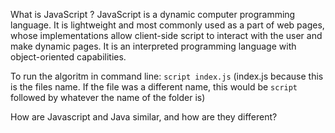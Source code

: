 What is JavaScript ? JavaScript is a dynamic computer programming language. It is lightweight and most commonly used as a part of web pages, whose implementations allow client-side script to interact with the user and make dynamic pages. It is an interpreted programming language with object-oriented capabilities.

To run the algoritm in command line: 
`script index.js`
(index.js because this is the files name. If the file was a different name, this would be `script` followed by whatever the name of the folder is)

How are Javascript and Java similar, and how are they different?
